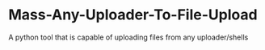 # Mass-Any-Uploader-To-File-Upload
A python tool that is capable of uploading files from any uploader/shells
